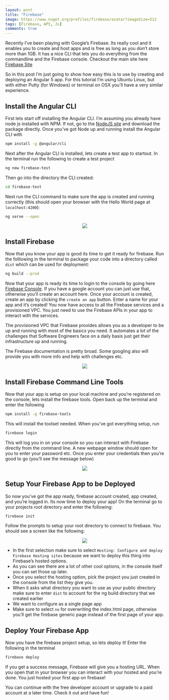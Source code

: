 ```yaml
---
layout: post
title: "Firebase"
image: https://www.nuget.org/profiles/firebase/avatar?imageSize=512
tags: [Firebase, API, Js]
comments: true
---
```



Recently I’ve been playing with Google’s Firebase.  Its really cool and it enables you to create and host apps and is free as long as you don’t store more than 1GB.  It has a nice CLI that lets you do everything from the commandline and the Firebase console.  Checkout the main site here [Firebase Site](https://firebase.google.com)

So in this post I’m just going to show how easy this is to use by creating and deploying an Angular 5 app.  For this tutorial I’m using Ubuntu Linux, but with either Putty (for Windows) or terminal on OSX you’ll have a very similar experience.

## Install the Angular CLI

First lets start off installing the Angular CLI.  I’m assuming you already have node js installed with NPM.  If not, go to the [NodeJS site](https://nodejs.org/en) and download the package directly.  Once you’ve got Node up and running install the Angular CLI with

```bash	
npm install -g @angular/cli
```

Next after the Angular CLI is installed, lets create a test app to startout.  In the terminal run the following to create a test project

```bash
ng new firebase-test
```

Then go into the directory the CLI created:

```bash	
cd firebase-test
```

Next run the CLI command to make sure the app is created and running correctly (this should open your browser with the Hello World page at `localhost:4200`):

```bash
ng serve --open
```

<p align="center">
    <img src="https://atevans85.files.wordpress.com/2018/04/screenshot-from-2018-04-08-16-41-13-e1523220140287.png?w=500" />
</p>

## Install Firebase

Now that you know your app is good its time to get it ready for firebase.  Run the folllowing in the terminal to package your code into a directory called `dist` which can be used for deployment:

```bash	
ng build --prod
```

Now that your app is ready its time to login to the console by going here [ Firebase Console](https://console.firebase.google.com).  If you have a google account you can just use that, otherwise you’ll create an account here.  Once your account is created, create an app by clicking the `create an app` button.  Enter a name for your app and it’s created! You now have access to all the Firebase services and a provisioned VPC. You just need to use the Firebase APIs in your app to interact with the services.

The provisioned VPC that Firebase provides allows you as a developer to be up and running with most of the basics you need. It automates a lot of the challenges that Software Engineers face on a daily basis just get their infrastructure up and running.

The Firebase documentation is pretty broad. Some googling also will provide you with more info and help with challenges etc.

<p align="center">
    <img src="https://atevans85.files.wordpress.com/2018/04/screenshot-from-2018-04-08-16-47-03-e1523220497168.png?w=500" />
</p>

## Install Firebase Command Line Tools

Now that your app is setup on your local machine and you’re registered on the console, lets install the firebase tools.  Open back up the terminal and enter the following

```bash	
npm install -g firebase-tools
```

This will install the toolset needed. When you’ve got everything setup, run

```bash	
firebase login
```

This will log you in on your console so you can interact with Firebase directly from the command line. A new webpage window should open for you to enter your password etc. Once you enter your credentials then you’re good to go (you’ll see the message below)

<p align="center">
    <img src="https://atevans85.files.wordpress.com/2018/04/screenshot-from-2018-04-08-16-54-33-e1523220920876.png?w=500" />
</p>

## Setup Your Firebase App to be Deployed

So now you’ve got the app ready, firebase account created, app created, and you’re logged in. Its now time to deploy your app! On the terminal go to your projects root directory and enter the following:

```bash	
firebase init
```

Follow the prompts to setup your root directory to connect to firebase.  You should see a screen like the following:

<p align="center">
    <img src="https://atevans85.files.wordpress.com/2018/04/screenshot-from-2018-04-08-17-13-16-e1523222052210.png?w=500" />
</p>


* In the first selection make sure to select `Hosting: Configure and deploy Firebase Hosting sites` because we want to deploy this thing into Firebase’s hosted options.
* As you can see there are a lot of other cool options, in the console itself you can set those up later.
* Once you select the hosting option, pick the project you just created in the console from the list they give you.
* When it asks what directory you want to use as your public directory make sure to enter `dist` to account for the ng build directory that we created earlier
* We want to configure as a single page app
* Make sure to select `no` for overwriting the index.html page, otherwise you’ll get the firebase generic page instead of the first page of your app.

## Deploy Your Firebase App

Now you have the firebase project setup, so lets deploy it!  Enter the following in the terminal

```bash
firebase deploy
```

If you get a success message, Firebase will give you a hosting URL. When you open that in your browser you can interact with your hosted and you’re done. You just hosted your first app on firebase!

You can continue with the free developer account or upgrade to a paid account at a later time.  Check it out and have fun!
